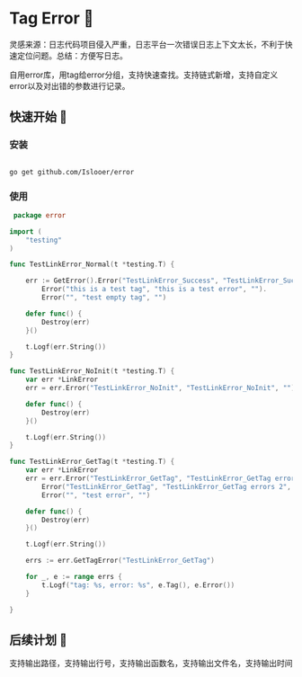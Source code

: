 
# Tag Error 🍺

灵感来源：日志代码项目侵入严重，日志平台一次错误日志上下文太长，不利于快速定位问题。总结：方便写日志。

自用error库，用tag给error分组，支持快速查找。支持链式新增，支持自定义error以及对出错的参数进行记录。

## 快速开始 🍺

### 安装

```shell

go get github.com/Islooer/error

```

### 使用

```go
 package error

import (
	"testing"
)

func TestLinkError_Normal(t *testing.T) {

	err := GetError().Error("TestLinkError_Success", "TestLinkError_Success", "").
		Error("this is a test tag", "this is a test error", "").
		Error("", "test empty tag", "")

	defer func() {
		Destroy(err)
	}()

	t.Logf(err.String())
}

func TestLinkError_NoInit(t *testing.T) {
	var err *LinkError
	err = err.Error("TestLinkError_NoInit", "TestLinkError_NoInit", "")

	defer func() {
		Destroy(err)
	}()

	t.Logf(err.String())
}

func TestLinkError_GetTag(t *testing.T) {
	var err *LinkError
	err = err.Error("TestLinkError_GetTag", "TestLinkError_GetTag errors 1", "").
		Error("TestLinkError_GetTag", "TestLinkError_GetTag errors 2", "").
		Error("", "test error", "")

	defer func() {
		Destroy(err)
	}()

	t.Logf(err.String())

	errs := err.GetTagError("TestLinkError_GetTag")

	for _, e := range errs {
		t.Logf("tag: %s, error: %s", e.Tag(), e.Error())
	}

}


```


## 后续计划 🍺
支持输出路径，支持输出行号，支持输出函数名，支持输出文件名，支持输出时间